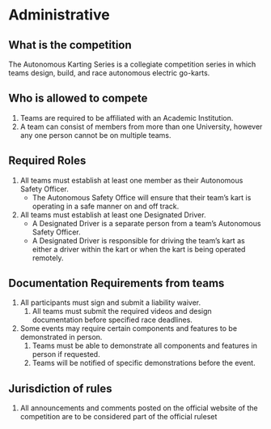 # Administrative

## What is the competition

The Autonomous Karting Series is a collegiate competition series in which teams design, build, and race autonomous electric go-karts.

## Who is allowed to compete
 1. Teams are required to be affiliated with an Academic Institution.
 2. A team can consist of members from more than one University, however any one person cannot be on multiple teams.

## Required Roles
 1. All teams must establish at least one member as their Autonomous Safety Officer.
    * The Autonomous Safety Office will ensure that their team’s kart is operating in a safe manner on and off track.
 2. All teams must establish at least one Designated Driver.
    * A Designated Driver is a separate person from a team’s Autonomous Safety Officer.
    * A Designated Driver is responsible for driving the team’s kart as either a driver within the kart or when the kart is being operated remotely.

## Documentation Requirements from teams
 1. All participants must sign and submit a liability waiver.
    1. All teams must submit the required videos and design documentation before specified race deadlines.
 2. Some events may require certain components and features to be demonstrated in person.
    1. Teams must be able to demonstrate all components and features in person if requested.
    2. Teams will be notified of specific demonstrations before the event.

## Jurisdiction of rules
 1. All announcements and comments posted on the official website of the competition are to be considered part of the official ruleset
